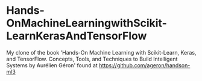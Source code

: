 # Hands-OnMachineLearningwithScikit-LearnKerasAndTensorFlow
My clone of the book 'Hands-On Machine Learning with Scikit-Learn, Keras, and TensorFlow. Concepts, Tools, and Techniques to Build Intelligent Systems by Aurélien Géron' found at https://github.com/ageron/handson-ml3
